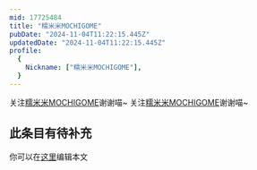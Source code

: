 ```yaml
---
mid: 17725484
title: "糯米米MOCHIGOME"
pubDate: "2024-11-04T11:22:15.445Z"
updatedDate: "2024-11-04T11:22:15.445Z"
profile:
  {
    Nickname: ["糯米米MOCHIGOME"],
  }
---
```


关注[糯米米MOCHIGOME](https://space.bilibili.com/17725484)谢谢喵~ 关注[糯米米MOCHIGOME](https://space.bilibili.com/17725484)谢谢喵~

## 此条目有待补充
你可以在[这里](https://github.com/Yuhanawa/VTuber.ICU/edit/master/src/content/v/糯米米MOCHIGOME/index.md)编辑本文
